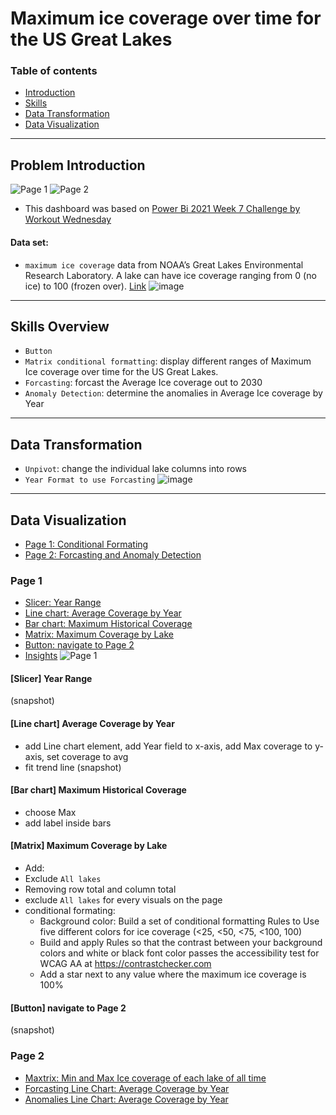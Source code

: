 # Maximum ice coverage over time for the US Great Lakes
### Table of contents
- [Introduction](#problem-introduction)
- [Skills](#skills-applied)
- [Data Transformation](#data-transformation)
- [Data Visualization](#data-visualization)
---
## Problem Introduction
![Page 1](https://github.com/chile2706/PowerBI/assets/147631781/60e6a7d3-5b39-45ec-96fd-411cb18218b6)
![Page 2](https://github.com/chile2706/PowerBI/assets/147631781/20359b59-61a0-466e-a7f8-c0d476d859a1)



* This dashboard was based on [Power Bi 2021 Week 7 Challenge by Workout Wednesday](https://workout-wednesday.com/pbi-2021-w07/)
#### Data set:
* `maximum ice coverage` data from NOAA’s Great Lakes Environmental Research Laboratory. A lake can have ice coverage ranging from 0 (no ice) to 100 (frozen over). [Link](https://data.world/dataveld/wow2021week07)
![image](https://github.com/chile2706/PowerBI/assets/147631781/6e1ac355-4084-4184-85b2-73bb81365bac)

---
## Skills Overview
* `Button`
* `Matrix conditional formatting`: display different ranges of Maximum Ice coverage over time for the US Great Lakes.
* `Forcasting`: forcast the Average Ice coverage out to 2030
* `Anomaly Detection`: determine the anomalies in Average Ice coverage by Year

---
## Data Transformation
* `Unpivot`: change the individual lake columns into rows
* `Year Format to use Forcasting`
![image](https://github.com/chile2706/PowerBI/assets/147631781/a7c9966b-b871-4680-8f42-fe713a0554f4)
---
## Data Visualization
* [Page 1: Conditional Formating](#page-1)
* [Page 2: Forcasting and Anomaly Detection](#page-2)
### Page 1
- [Slicer: Year Range](#[slicer]-year-range)
- [Line chart: Average Coverage by Year](#[line-chart]-average-coverage-by-year)
- [Bar chart: Maximum Historical Coverage](#[bar-chart]-maximum-historical-coverage)
- [Matrix: Maximum Coverage by Lake](#[matrix]-maximum-coverage-by-lake)
- [Button: navigate to Page 2](#[button]-navigate-to-page-2)
- [Insights](#insights)
![Page 1](https://github.com/chile2706/PowerBI/assets/147631781/60e6a7d3-5b39-45ec-96fd-411cb18218b6)

#### [Slicer] Year Range
(snapshot)

#### [Line chart] Average Coverage by Year
- add Line chart element, add Year field to x-axis, add Max coverage to y-axis, set coverage to avg
- fit trend line
(snapshot)

#### [Bar chart] Maximum Historical Coverage
- choose Max
- add label inside bars

#### [Matrix] Maximum Coverage by Lake
- Add:
- Exclude `All lakes`
- Removing row total and column total
- exclude `All lakes` for every visuals on the page
- conditional formating:
    * Background color: Build a set of conditional formatting Rules to Use five different colors for ice coverage (<25, <50, <75, <100, 100)
    * Build and apply Rules so that the contrast between your background colors and white or black font color passes the accessibility test for WCAG AA at https://contrastchecker.com
    * Add a star next to any value where the maximum ice coverage is 100%

#### [Button] navigate to Page 2
(snapshot)

### Page 2
- [Maxtrix: Min and Max Ice coverage of each lake of all time]()
- [Forcasting Line Chart: Average Coverage by Year]()
- [Anomalies Line Chart: Average Coverage by Year]()



